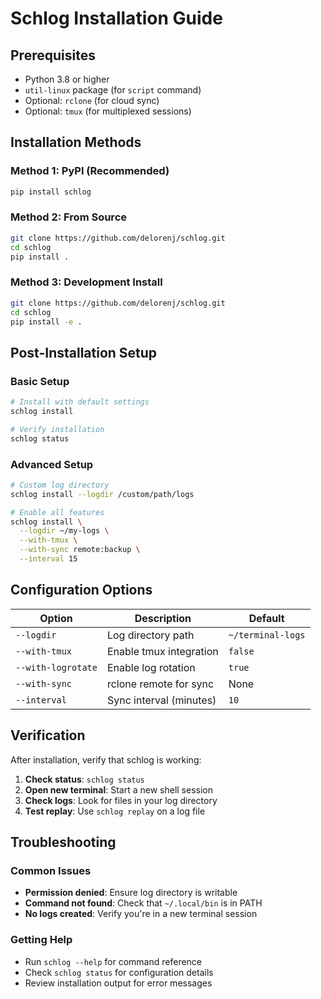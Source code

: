 # Schlog Installation Guide

## Prerequisites

- Python 3.8 or higher
- `util-linux` package (for `script` command)
- Optional: `rclone` (for cloud sync)
- Optional: `tmux` (for multiplexed sessions)

## Installation Methods

### Method 1: PyPI (Recommended)

```bash
pip install schlog
```

### Method 2: From Source

```bash
git clone https://github.com/delorenj/schlog.git
cd schlog
pip install .
```

### Method 3: Development Install

```bash
git clone https://github.com/delorenj/schlog.git
cd schlog
pip install -e .
```

## Post-Installation Setup

### Basic Setup

```bash
# Install with default settings
schlog install

# Verify installation
schlog status
```

### Advanced Setup

```bash
# Custom log directory
schlog install --logdir /custom/path/logs

# Enable all features
schlog install \
  --logdir ~/my-logs \
  --with-tmux \
  --with-sync remote:backup \
  --interval 15
```

## Configuration Options

| Option | Description | Default |
|--------|-------------|---------|
| `--logdir` | Log directory path | `~/terminal-logs` |
| `--with-tmux` | Enable tmux integration | `false` |
| `--with-logrotate` | Enable log rotation | `true` |
| `--with-sync` | rclone remote for sync | None |
| `--interval` | Sync interval (minutes) | `10` |

## Verification

After installation, verify that schlog is working:

1. **Check status**: `schlog status`
2. **Open new terminal**: Start a new shell session
3. **Check logs**: Look for files in your log directory
4. **Test replay**: Use `schlog replay` on a log file

## Troubleshooting

### Common Issues

- **Permission denied**: Ensure log directory is writable
- **Command not found**: Check that `~/.local/bin` is in PATH
- **No logs created**: Verify you're in a new terminal session

### Getting Help

- Run `schlog --help` for command reference
- Check `schlog status` for configuration details
- Review installation output for error messages